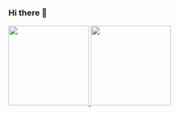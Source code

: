 ### Hi there 👋

<div style="display: inline-block">
  <a href="https://github.com/VoidGS">
  <img height="160em" src="https://github-readme-stats.vercel.app/api?username=VoidGS&show_icons=true&theme=algolia&include_all_commits=true&count_private=true"/>
  <img height="160em" src="https://github-readme-stats.vercel.app/api/top-langs/?username=VoidGS&layout=compact&langs_count=7&theme=algolia"/>
</div>

<!--
**VoidGS/VoidGS** is a ✨ _special_ ✨ repository because its `README.md` (this file) appears on your GitHub profile.

Here are some ideas to get you started:

- 🔭 I’m currently working on ...
- 🌱 I’m currently learning ...
- 👯 I’m looking to collaborate on ...
- 🤔 I’m looking for help with ...
- 💬 Ask me about ...
- 📫 How to reach me: ...
- 😄 Pronouns: ...
- ⚡ Fun fact: ...
-->
